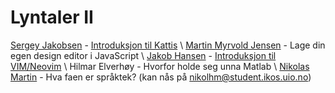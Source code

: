 # Lyntaler II

[Sergey Jakobsen](https://github.com/sergiosja) - [Introduksjon til Kattis](open.kattis.com) \\
[Martin Myrvold Jensen](https://github.com/martinmjensen) - Lage din egen design editor i JavaScript \\
[Jakob Hansen](https://github.com/jakobkhansen) - [Introduksjon til VIM/Neovim](https://github.com/jakobkhansen/VimTalk) \\
Hilmar Elverhøy - Hvorfor holde seg unna Matlab \\
[Nikolas Martin](https://github.com/nikolhm) - Hva faen er språktek? (kan nås på nikolhm@student.ikos.uio.no)
